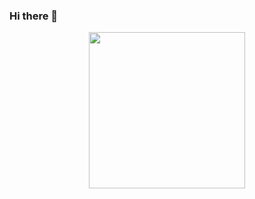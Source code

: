 ### Hi there 👋

<div id="header" align="center">
  <img src="https://media.giphy.com/media/3o7btLYqcZhUb2GP16/giphy.gif" width="250"/>
</div>

<img src="https://komarev.com/ghpvc/?username=your-github-username&style=flat-square&color=blue" alt=""/>
<!--
**srstafion/srstafion** is a ✨ _special_ ✨ repository because its `README.md` (this file) appears on your GitHub profile.

Here are some ideas to get you started:

- 🔭 I’m currently working on ...
- 🌱 I’m currently learning ...
- 👯 I’m looking to collaborate on ...
- 🤔 I’m looking for help with ...
- 💬 Ask me about ...
- 📫 How to reach me: ...
- 😄 Pronouns: ...
- ⚡ Fun fact: ...
-->
